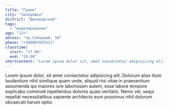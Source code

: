 ```yaml
---
title: "Грани"
city: "Запорожье"
district: "Днепровский"
tags:
  - "моделирование"
age: "12+"
adress: "пр.Соборный, 50"
phone: "+380007654321"
classtime:
  start: "17:00"
  end: "28:00"
shortContent: "Lorem ipsum dolor sit, amet consectetur adipisicing elit."
---
```


Lorem ipsum dolor, sit amet consectetur adipisicing elit. Dolorum alias illum laudantium nihil similique quam unde, aliquid nisi vitae in praesentium assumenda qui maiores iure laboriosam autem, esse labore tempore explicabo commodi repellendus dolores quasi veritatis. Nemo vel, sequi repellat necessitatibus sapiente architecto eum possimus nihil dolorum obcaecati harum optio.
